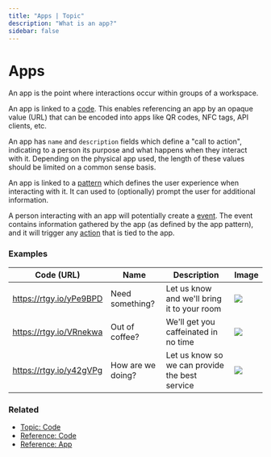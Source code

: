 ```yaml
---
title: "Apps | Topic"
description: "What is an app?"
sidebar: false
---
```


# Apps

An app is the point where interactions occur within groups of a workspace.

An app is linked to a [code](/topic/codes). This enables referencing an app by an opaque value (URL) that can be encoded into apps like QR codes, NFC tags, API clients, etc.

An app has `name` and `description` fields which define a "call to action", indicating to a person its purpose and what happens when they interact with it. Depending on the physical app used, the length of these values should be limited on a common sense basis.

An app is linked to a [pattern](/topic/patterns) which defines the user experience when interacting with it. It can used to (optionally) prompt the user for additional information.

A person interacting with an app will potentially create a [event](/topic/events). The event contains information gathered by the app (as defined by the app pattern), and it will trigger any [action](/topic/actions) that is tied to the app.

### Examples

| Code (URL) | Name | Description | Image |
| ---------- | ---- | ----------- | ----- |
| https://rtgy.io/yPe9BPD | Need something? | Let us know and we'll bring it to your room | [![](/images/marketing/hotel-closet.jpg)](/images/marketing/hotel-closet.jpg) |
| https://rtgy.io/VRnekwa | Out of coffee? | We'll get you caffeinated in no time | [![](/images/marketing/office-coffee.jpg)](/images/marketing/office-coffee.jpg) |
| https://rtgy.io/y42gVPg | How are we doing? | Let us know so we can provide the best service | [![](/images/marketing/hotel-survey.jpg)](/images/marketing/hotel-survey.jpg) |

### Related

* [Topic: Code](/topic/codes/)
* [Reference: Code](/reference/codes/)
* [Reference: App](/reference/apps/)
